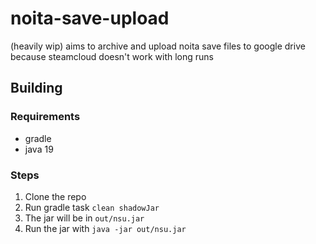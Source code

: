 # noita-save-upload

(heavily wip)
aims to archive and upload noita save files to google drive because steamcloud doesn't work with long runs

## Building

### Requirements
- gradle
- java 19

### Steps
1. Clone the repo
2. Run gradle task `clean shadowJar`
3. The jar will be in `out/nsu.jar`
4. Run the jar with `java -jar out/nsu.jar`